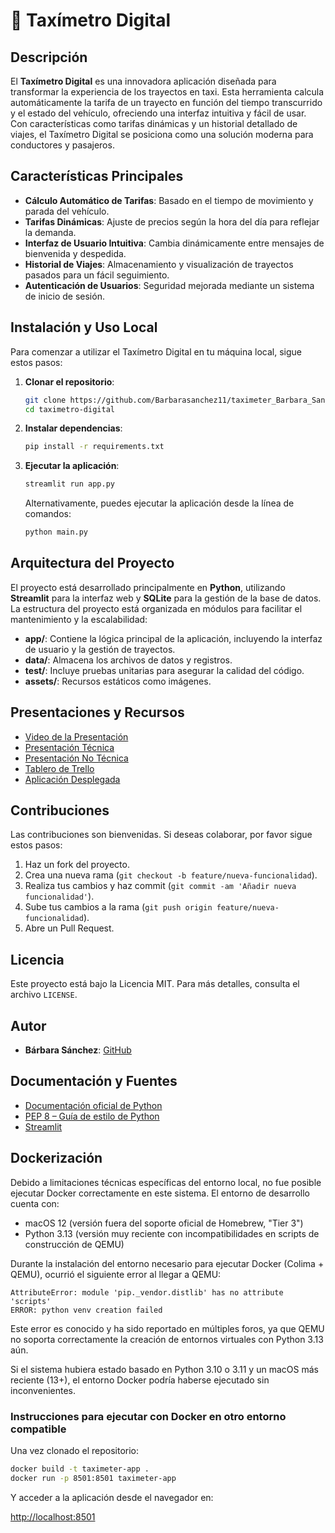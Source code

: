 # 🚕 Taxímetro Digital

## Descripción

El **Taxímetro Digital** es una innovadora aplicación diseñada para transformar la experiencia de los trayectos en taxi. Esta herramienta calcula automáticamente la tarifa de un trayecto en función del tiempo transcurrido y el estado del vehículo, ofreciendo una interfaz intuitiva y fácil de usar. Con características como tarifas dinámicas y un historial detallado de viajes, el Taxímetro Digital se posiciona como una solución moderna para conductores y pasajeros.

## Características Principales

- **Cálculo Automático de Tarifas**: Basado en el tiempo de movimiento y parada del vehículo.
- **Tarifas Dinámicas**: Ajuste de precios según la hora del día para reflejar la demanda.
- **Interfaz de Usuario Intuitiva**: Cambia dinámicamente entre mensajes de bienvenida y despedida.
- **Historial de Viajes**: Almacenamiento y visualización de trayectos pasados para un fácil seguimiento.
- **Autenticación de Usuarios**: Seguridad mejorada mediante un sistema de inicio de sesión.

## Instalación y Uso Local

Para comenzar a utilizar el Taxímetro Digital en tu máquina local, sigue estos pasos:

1. **Clonar el repositorio**:
   ```bash
   git clone https://github.com/Barbarasanchez11/taximeter_Barbara_Sanchez
   cd taximetro-digital
   ```

2. **Instalar dependencias**:
   ```bash
   pip install -r requirements.txt
   ```

3. **Ejecutar la aplicación**:
   ```bash
   streamlit run app.py
   ```
   
   Alternativamente, puedes ejecutar la aplicación desde la línea de comandos:
   ```bash
   python main.py
   ```

## Arquitectura del Proyecto

El proyecto está desarrollado principalmente en **Python**, utilizando **Streamlit** para la interfaz web y **SQLite** para la gestión de la base de datos. La estructura del proyecto está organizada en módulos para facilitar el mantenimiento y la escalabilidad:

- **app/**: Contiene la lógica principal de la aplicación, incluyendo la interfaz de usuario y la gestión de trayectos.
- **data/**: Almacena los archivos de datos y registros.
- **test/**: Incluye pruebas unitarias para asegurar la calidad del código.
- **assets/**: Recursos estáticos como imágenes.

## Presentaciones y Recursos

- [Video de la Presentación](https://drive.google.com/file/d/1PUEliao7GZgfDvu9xkDh_rseVvrtWO0e/view?usp=sharing)
- [Presentación Técnica](https://drive.google.com/file/d/1DBk5mtKim1hqhitJlRqkehqHjVwTSxUV/view?usp=sharing)
- [Presentación No Técnica](https://drive.google.com/file/d/1u8R5Ey7MErLo8Z9vR2ZeW2RuzOdO8G4m/view?usp=sharing)
- [Tablero de Trello](https://trello.com/b/ZAkd0zvG/taximetro)
- [Aplicación Desplegada](https://barbarasanchez11-taximeter-project-appapp-s2mysf.streamlit.app/)

## Contribuciones

Las contribuciones son bienvenidas. Si deseas colaborar, por favor sigue estos pasos:

1. Haz un fork del proyecto.
2. Crea una nueva rama (`git checkout -b feature/nueva-funcionalidad`).
3. Realiza tus cambios y haz commit (`git commit -am 'Añadir nueva funcionalidad'`).
4. Sube tus cambios a la rama (`git push origin feature/nueva-funcionalidad`).
5. Abre un Pull Request.

## Licencia

Este proyecto está bajo la Licencia MIT. Para más detalles, consulta el archivo `LICENSE`.

## Autor

- **Bárbara Sánchez**: [GitHub](https://github.com/Barbarasanchez11)

## Documentación y Fuentes

- [Documentación oficial de Python](https://docs.python.org/3/)
- [PEP 8 – Guía de estilo de Python](https://peps.python.org/pep-0008/)
- [Streamlit](https://docs.streamlit.io/)

## Dockerización

Debido a limitaciones técnicas específicas del entorno local, no fue posible ejecutar Docker correctamente en este sistema. El entorno de desarrollo cuenta con:

- macOS 12 (versión fuera del soporte oficial de Homebrew, "Tier 3")
- Python 3.13 (versión muy reciente con incompatibilidades en scripts de construcción de QEMU)

Durante la instalación del entorno necesario para ejecutar Docker (Colima + QEMU), ocurrió el siguiente error al llegar a QEMU:

```
AttributeError: module 'pip._vendor.distlib' has no attribute 'scripts'
ERROR: python venv creation failed
```

Este error es conocido y ha sido reportado en múltiples foros, ya que QEMU no soporta correctamente la creación de entornos virtuales con Python 3.13 aún.

Si el sistema hubiera estado basado en Python 3.10 o 3.11 y un macOS más reciente (13+), el entorno Docker podría haberse ejecutado sin inconvenientes.

### Instrucciones para ejecutar con Docker en otro entorno compatible

Una vez clonado el repositorio:

```bash
docker build -t taximeter-app .
docker run -p 8501:8501 taximeter-app
```

Y acceder a la aplicación desde el navegador en:

[http://localhost:8501](http://localhost:8501)



